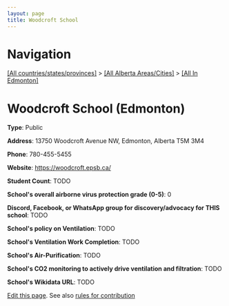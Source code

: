 ```yaml
---
layout: page
title: Woodcroft School
---
```

# Navigation

[[All countries/states/provinces]](../../..) > [[All Alberta Areas/Cities]](../..) > [[All In Edmonton]](..)

# Woodcroft School (Edmonton)

**Type**: Public

**Address**: 13750 Woodcroft Avenue NW, Edmonton, Alberta T5M 3M4

**Phone**: 780-455-5455

**Website**: <https://woodcroft.epsb.ca/>

**Student Count**: TODO

**School's overall airborne virus protection grade (0-5)**: 0

**Discord, Facebook, or WhatsApp group for discovery/advocacy for THIS school**: TODO

**School's policy on Ventilation**: TODO

**School's Ventilation Work Completion**: TODO

**School's Air-Purification**: TODO

**School's CO2 monitoring to actively drive ventilation and filtration**: TODO

**School's Wikidata URL**: TODO


[Edit this page](https://github.com/ventilate-schools/AB/edit/main/./Edmonton/Woodcroft_School.md). See also [rules for contribution](../../../contribution-rules/)